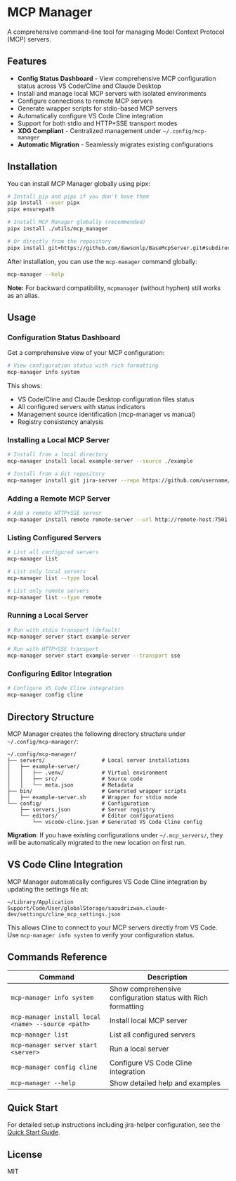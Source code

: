 # MCP Manager

A comprehensive command-line tool for managing Model Context Protocol (MCP) servers.

## Features

- **Config Status Dashboard** - View comprehensive MCP configuration status across VS Code/Cline and Claude Desktop
- Install and manage local MCP servers with isolated environments
- Configure connections to remote MCP servers
- Generate wrapper scripts for stdio-based MCP servers
- Automatically configure VS Code Cline integration
- Support for both stdio and HTTP+SSE transport modes
- **XDG Compliant** - Centralized management under `~/.config/mcp-manager`
- **Automatic Migration** - Seamlessly migrates existing configurations

## Installation

You can install MCP Manager globally using pipx:

```bash
# Install pip and pipx if you don't have them
pip install --user pipx
pipx ensurepath

# Install MCP Manager globally (recommended)
pipx install ./utils/mcp_manager

# Or directly from the repository
pipx install git+https://github.com/dawsonlp/BaseMcpServer.git#subdirectory=utils/mcp_manager
```

After installation, you can use the `mcp-manager` command globally:

```bash
mcp-manager --help
```

**Note:** For backward compatibility, `mcpmanager` (without hyphen) still works as an alias.

## Usage

### Configuration Status Dashboard

Get a comprehensive view of your MCP configuration:

```bash
# View configuration status with rich formatting  
mcp-manager info system
```

This shows:
- VS Code/Cline and Claude Desktop configuration files status
- All configured servers with status indicators
- Management source identification (mcp-manager vs manual)
- Registry consistency analysis

### Installing a Local MCP Server

```bash
# Install from a local directory
mcp-manager install local example-server --source ./example

# Install from a Git repository
mcp-manager install git jira-server --repo https://github.com/username/repo --path path/to/server
```

### Adding a Remote MCP Server

```bash
# Add a remote HTTP+SSE server
mcp-manager install remote remote-server --url http://remote-host:7501 --api-key your-api-key
```

### Listing Configured Servers

```bash
# List all configured servers
mcp-manager list

# List only local servers
mcp-manager list --type local

# List only remote servers  
mcp-manager list --type remote
```

### Running a Local Server

```bash
# Run with stdio transport (default)
mcp-manager server start example-server

# Run with HTTP+SSE transport
mcp-manager server start example-server --transport sse
```

### Configuring Editor Integration

```bash
# Configure VS Code Cline integration
mcp-manager config cline
```

## Directory Structure

MCP Manager creates the following directory structure under `~/.config/mcp-manager/`:

```
~/.config/mcp-manager/
├── servers/                  # Local server installations
│   ├── example-server/       
│   │   ├── .venv/            # Virtual environment
│   │   ├── src/              # Source code
│   │   └── meta.json         # Metadata
├── bin/                      # Generated wrapper scripts
│   ├── example-server.sh     # Wrapper for stdio mode
└── config/                   # Configuration
    ├── servers.json          # Server registry
    └── editors/              # Editor configurations
        └── vscode-cline.json # Generated VS Code Cline config
```

**Migration**: If you have existing configurations under `~/.mcp_servers/`, they will be automatically migrated to the new location on first run.

## VS Code Cline Integration

MCP Manager automatically configures VS Code Cline integration by updating the settings file at:

```
~/Library/Application Support/Code/User/globalStorage/saoudrizwan.claude-dev/settings/cline_mcp_settings.json
```

This allows Cline to connect to your MCP servers directly from VS Code. Use `mcp-manager info system` to verify your configuration status.

## Commands Reference

| Command | Description |
|---------|-------------|
| `mcp-manager info system` | Show comprehensive configuration status with Rich formatting |
| `mcp-manager install local <name> --source <path>` | Install local MCP server |
| `mcp-manager list` | List all configured servers |
| `mcp-manager server start <server>` | Run a local server |
| `mcp-manager config cline` | Configure VS Code Cline integration |
| `mcp-manager --help` | Show detailed help and examples |

## Quick Start

For detailed setup instructions including jira-helper configuration, see the [Quick Start Guide](../../QUICKSTART.md).

## License

MIT
